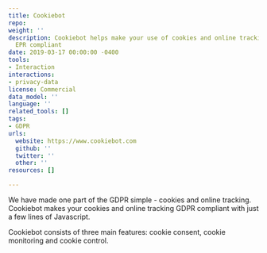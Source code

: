 ```yaml
---
title: Cookiebot
repo: 
weight: ''
description: Cookiebot helps make your use of cookies and online tracking GDPR and
  EPR compliant
date: 2019-03-17 00:00:00 -0400
tools:
- Interaction
interactions:
- privacy-data
license: Commercial
data_model: ''
language: ''
related_tools: []
tags:
- GDPR
urls:
  website: https://www.cookiebot.com
  github: ''
  twitter: ''
  other: ''
resources: []

---
```

We have made one part of the GDPR simple - cookies and online tracking. Cookiebot makes your cookies and online tracking GDPR compliant with just a few lines of Javascript.

Cookiebot consists of three main features: cookie consent, cookie monitoring and cookie control.